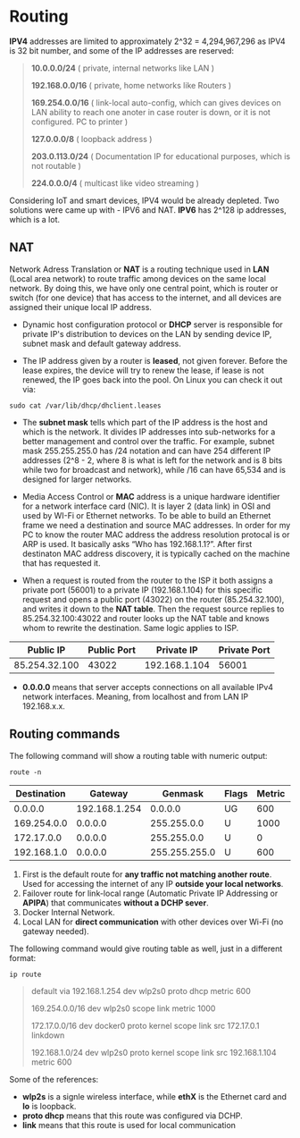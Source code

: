 # Routing

**IPV4** addresses are limited to approximately 2^32 = 4,294,967,296 as IPV4 is 32 bit number, and some of the IP addresses are reserved:

> **10.0.0.0/24** ( private, internal networks like LAN )
>
> **192.168.0.0/16** ( private, home networks like Routers )
>
> **169.254.0.0/16** ( link-local auto-config, which can gives devices on LAN ability to reach one anoter in case router is down, or it is not configured. PC to printer )
>
> **127.0.0.0/8** ( loopback address )
>
> **203.0.113.0/24** ( Documentation IP for educational purposes, which is not routable )
>
> **224.0.0.0/4** ( multicast like video streaming )

Considering IoT and smart devices, IPV4 would be already depleted. Two solutions were came up with - IPV6 and NAT. **IPV6** has 2^128 ip addresses, which is a lot.

## NAT

Network Adress Translation or **NAT** is a routing technique used in **LAN** (Local area network) to route traffic among devices on the same local network. By doing this, we have only one central point, which is router or switch (for one device) that has access to the internet, and all devices are assigned their unique local IP address.

- Dynamic host configuration protocol or **DHCP** server is responsible for private IP's distribution to devices on the LAN by sending device IP, subnet mask and default gateway address.

- The IP address given by a router is **leased**, not given forever. Before the lease expires, the device will try to renew the lease, if lease is not renewed, the IP goes back into the pool. On Linux you can check it out via:

```
sudo cat /var/lib/dhcp/dhclient.leases
```

- The **subnet mask** tells which part of the IP address is the host and which is the network. It divides IP addresses into sub-networks for a better management and control over the traffic. For example, subnet mask 255.255.255.0 has /24 notation and can have 254 different IP addresses (2^8 - 2, where 8 is what is left for the network and is 8 bits while two for broadcast and network), while /16 can have 65,534 and is designed for larger networks.

- Media Access Control or **MAC** address is a unique hardware identifier for a network interface card (NIC). It is layer 2 (data link) in OSI and used by WI-Fi or Ethernet networks. To be able to build an Ethernet frame we need a destination and source MAC addresses. In order for my PC to know the router MAC address the address resolution protocal is or ARP is used. It basically asks “Who has 192.168.1.1?”. After first destinaton MAC address discovery, it is typically cached on the machine that has requested it.

- When a request is routed from the router to the ISP it both assigns a private port (56001) to a private IP (192.168.1.104) for this specific request and opens a public port (43022) on the router (85.254.32.100), and writes it down to the **NAT table**. Then the request source replies to 85.254.32.100:43022 and router looks up the NAT table and knows whom to rewrite the destination. Same logic applies to ISP.

| Public IP     | Public Port | Private IP    | Private Port |
| ------------- | ----------- | ------------- | ------------ |
| 85.254.32.100 | 43022       | 192.168.1.104 | 56001        |

- **0.0.0.0** means that server accepts connections on all available IPv4 network interfaces. Meaning, from localhost and from LAN IP 192.168.x.x.

## Routing commands

The following command will show a routing table with numeric output:

```
route -n
```

| Destination | Gateway       | Genmask       | Flags | Metric | Ref | Use | Iface   |
| ----------- | ------------- | ------------- | ----- | ------ | --- | --- | ------- |
| 0.0.0.0     | 192.168.1.254 | 0.0.0.0       | UG    | 600    | 0   | 0   | wlp2s0  |
| 169.254.0.0 | 0.0.0.0       | 255.255.0.0   | U     | 1000   | 0   | 0   | wlp2s0  |
| 172.17.0.0  | 0.0.0.0       | 255.255.0.0   | U     | 0      | 0   | 0   | docker0 |
| 192.168.1.0 | 0.0.0.0       | 255.255.255.0 | U     | 600    | 0   | 0   | wlp2s0  |

1. First is the default route for **any traffic not matching another route**. Used for accessing the internet of any IP **outside your local networks**.
2. Failover route for link-local range (Automatic Private IP Addressing or **APIPA**) that communicates **without a DCHP sever**.
3. Docker Internal Network.
4. Local LAN for **direct communication** with other devices over Wi-Fi (no gateway needed).

The following command would give routing table as well, just in a different format:

```
ip route
```

> default via 192.168.1.254 dev wlp2s0 proto dhcp metric 600
>
> 169.254.0.0/16 dev wlp2s0 scope link metric 1000
>
> 172.17.0.0/16 dev docker0 proto kernel scope link src 172.17.0.1 linkdown
>
> 192.168.1.0/24 dev wlp2s0 proto kernel scope link src 192.168.1.104 metric 600

Some of the references:

- **wlp2s** is a signle wireless interface, while **ethX** is the Ethernet card and **lo** is loopback.
- **proto dhcp** means that this route was configured via DCHP.
- **link** means that this route is used for local communication
